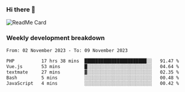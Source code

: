 ### Hi there 👋

<!--
**itzcy/itzcy** is a ✨ _special_ ✨ repository because its `README.md` (this file) appears on your GitHub profile.

Here are some ideas to get you started:

- 🔭 I’m currently working on ...
- 🌱 I’m currently learning ...
- 👯 I’m looking to collaborate on ...
- 🤔 I’m looking for help with ...
- 💬 Ask me about ...
- 📫 How to reach me: ...
- 😄 Pronouns: ...
- ⚡ Fun fact: ...
-->
![ReadMe Card](https://github-readme-stats.vercel.app/api?username=itzcy&show_icons=true&title_color=2d3198&icon_color=797cb8&text_color=24292e&bg_color=f6f8fa)

### Weekly development breakdown
<!--START_SECTION:waka-->

```txt
From: 02 November 2023 - To: 09 November 2023

PHP          17 hrs 38 mins  ███████████████████████░░   91.47 %
Vue.js       53 mins         █░░░░░░░░░░░░░░░░░░░░░░░░   04.64 %
textmate     27 mins         ▓░░░░░░░░░░░░░░░░░░░░░░░░   02.35 %
Bash         5 mins          ░░░░░░░░░░░░░░░░░░░░░░░░░   00.48 %
JavaScript   4 mins          ░░░░░░░░░░░░░░░░░░░░░░░░░   00.42 %
```

<!--END_SECTION:waka-->

